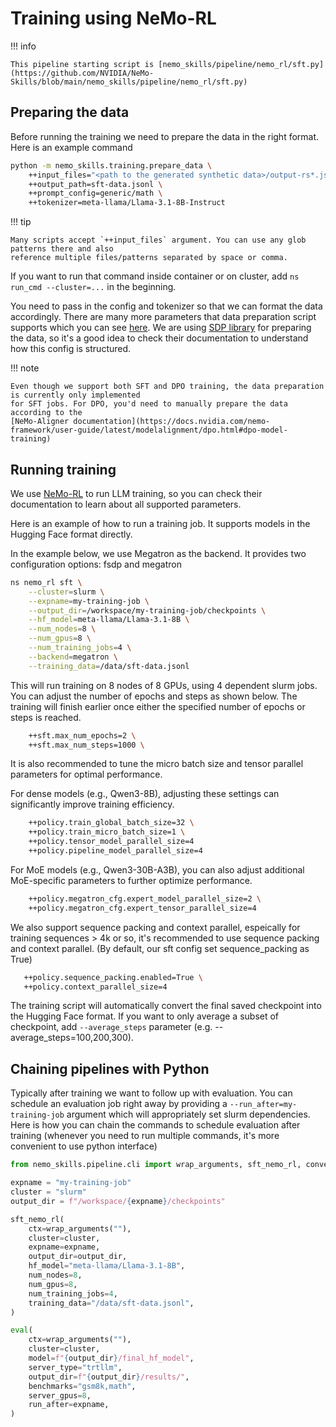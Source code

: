 # Training using NeMo-RL

!!! info

    This pipeline starting script is [nemo_skills/pipeline/nemo_rl/sft.py](https://github.com/NVIDIA/NeMo-Skills/blob/main/nemo_skills/pipeline/nemo_rl/sft.py)


## Preparing the data

Before running the training we need to prepare the data in the right format. Here is an example command

```bash
python -m nemo_skills.training.prepare_data \
    ++input_files="<path to the generated synthetic data>/output-rs*.jsonl"> \
    ++output_path=sft-data.jsonl \
    ++prompt_config=generic/math \
    ++tokenizer=meta-llama/Llama-3.1-8B-Instruct
```

!!! tip

    Many scripts accept `++input_files` argument. You can use any glob patterns there and also
    reference multiple files/patterns separated by space or comma.

If you want to run that command inside container or on cluster, add `ns run_cmd --cluster=...` in the beginning.

You need to pass in the config and tokenizer so that we can format the data accordingly. There are many more parameters
that data preparation script supports which you can see
[here](https://github.com/NVIDIA/NeMo-Skills/blob/main/nemo_skills/training/data_preparation_utils/config/math_sft.yaml).
We are using [SDP library](https://github.com/NVIDIA/NeMo-speech-data-processor) for preparing the data, so it's
a good idea to check their documentation to understand how this config is structured.

!!! note

    Even though we support both SFT and DPO training, the data preparation is currently only implemented
    for SFT jobs. For DPO, you'd need to manually prepare the data according to the
    [NeMo-Aligner documentation](https://docs.nvidia.com/nemo-framework/user-guide/latest/modelalignment/dpo.html#dpo-model-training)


## Running training

We use [NeMo-RL](https://github.com/NVIDIA-NeMo/RL) to run LLM training,
so you can check their documentation to learn about all supported parameters.

Here is an example of how to run a training job.
It supports models in the Hugging Face format directly.

In the example below, we use Megatron as the backend.
It provides two configuration options: fsdp and megatron

```bash
ns nemo_rl sft \
    --cluster=slurm \
    --expname=my-training-job \
    --output_dir=/workspace/my-training-job/checkpoints \
    --hf_model=meta-llama/Llama-3.1-8B \
    --num_nodes=8 \
    --num_gpus=8 \
    --num_training_jobs=4 \
    --backend=megatron \
    --training_data=/data/sft-data.jsonl
```

This will run training on 8 nodes of 8 GPUs, using 4 dependent slurm jobs.
You can adjust the number of epochs and steps as shown below.
The training will finish earlier once either the specified number of epochs or steps is reached.

```bash
    ++sft.max_num_epochs=2 \
    ++sft.max_num_steps=1000 \
```

It is also recommended to tune the micro batch size and tensor parallel parameters for optimal performance.

For dense models (e.g., Qwen3-8B), adjusting these settings can significantly improve training efficiency.

```bash
    ++policy.train_global_batch_size=32 \
    ++policy.train_micro_batch_size=1 \
    ++policy.tensor_model_parallel_size=4
    ++policy.pipeline_model_parallel_size=4
```

For MoE models (e.g., Qwen3-30B-A3B), you can also adjust additional MoE-specific parameters to further optimize performance.

```bash
    ++policy.megatron_cfg.expert_model_parallel_size=2 \
    ++policy.megatron_cfg.expert_tensor_parallel_size=4
```


We also support sequence packing and context parallel, espeically for training sequences > 4k or so, it's recommended to use sequence packing and context parallel.
(By default, our sft config set sequence_packing as True)
```bash
   ++policy.sequence_packing.enabled=True \
   ++policy.context_parallel_size=4
```


The training script will automatically convert the final saved checkpoint into the Hugging Face format.
If you want to only average a subset of checkpoint, add `--average_steps` parameter (e.g. --average_steps=100,200,300).


## Chaining pipelines with Python

Typically after training we want to follow up with evaluation. You can schedule
an evaluation job right away by providing a `--run_after=my-training-job` argument
which will appropriately set slurm dependencies. Here is how you can chain the commands
to schedule evaluation after training
(whenever you need to run multiple commands, it's more convenient to use python interface)

```python
from nemo_skills.pipeline.cli import wrap_arguments, sft_nemo_rl, convert, eval

expname = "my-training-job"
cluster = "slurm"
output_dir = f"/workspace/{expname}/checkpoints"

sft_nemo_rl(
    ctx=wrap_arguments(""),
    cluster=cluster,
    expname=expname,
    output_dir=output_dir,
    hf_model="meta-llama/Llama-3.1-8B",
    num_nodes=8,
    num_gpus=8,
    num_training_jobs=4,
    training_data="/data/sft-data.jsonl",
)

eval(
    ctx=wrap_arguments(""),
    cluster=cluster,
    model=f"{output_dir}/final_hf_model",
    server_type="trtllm",
    output_dir=f"{output_dir}/results/",
    benchmarks="gsm8k,math",
    server_gpus=8,
    run_after=expname,
)
```


